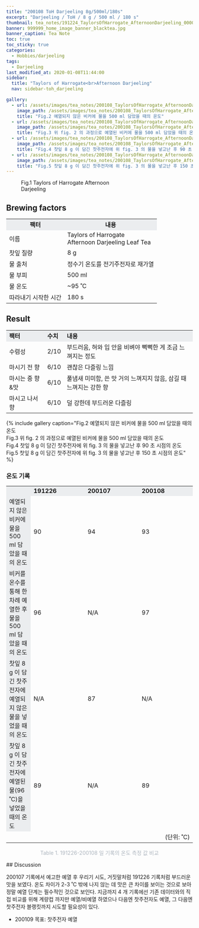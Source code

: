 ```yaml
---
title: "200108 ToH Darjeeling 8g/500ml/180s"
excerpt: "Darjeeling / ToH / 8 g / 500 ml / 180 s"
thumbnail: tea_notes/191224_TaylorsOfHarrogate_AfternoonDarjeeling_0000.jpg
banner: 999999_home_image_banner_blacktea.jpg
banner_caption: Tea Note
toc: true
toc_sticky: true
categories:
  - Hobbies/darjeeling
tags:
  - Darjeeling
last_modified_at: 2020-01-08T11:44:00
sidebar:
  title: "Taylors of Harrogate<br>Afternoon Darjeeling"
  nav: sidebar-toh_darjeeling

gallery:
  - url: /assets/images/tea_notes/200108_TaylorsOfHarrogate_AfternoonDarjeeling_0010.jpg
    image_path: /assets/images/tea_notes/200108_TaylorsOfHarrogate_AfternoonDarjeeling_0010.jpg
    title: "Fig.2 예열되지 않은 비커에 물을 500 ml 담았을 때의 온도"
  - url: /assets/images/tea_notes/200108_TaylorsOfHarrogate_AfternoonDarjeeling_0011.jpg
    image_path: /assets/images/tea_notes/200108_TaylorsOfHarrogate_AfternoonDarjeeling_0011.jpg
    title: "Fig.3 위 fig. 2 의 과정으로 예열된 비커에 물을 500 ml 담았을 때의 온도"
  - url: /assets/images/tea_notes/200108_TaylorsOfHarrogate_AfternoonDarjeeling_0012.jpg
    image_path: /assets/images/tea_notes/200108_TaylorsOfHarrogate_AfternoonDarjeeling_0012.jpg
    title: "Fig.4 찻잎 8 g 이 담긴 찻주전자에 위 fig. 3 의 물을 넣고난 후 90 초 시점의 온도"
  - url: /assets/images/tea_notes/200108_TaylorsOfHarrogate_AfternoonDarjeeling_0013.jpg
    image_path: /assets/images/tea_notes/200108_TaylorsOfHarrogate_AfternoonDarjeeling_0013.jpg
    title: "Fig.5 찻잎 8 g 이 담긴 찻주전자에 위 fig. 3 의 물을 넣고난 후 150 초 시점의 온도"
---
```


<figure class="align-center" style="width: 300px">
  <a href="/assets/images/tea_notes/191224_TaylorsOfHarrogate_AfternoonDarjeeling_0000.jpg">
  <img src="{{ site.url }}{{ site.baseurl }}/assets/images/tea_notes/191224_TaylorsOfHarrogate_AfternoonDarjeeling_0000.jpg" alt="">
  </a>
  <figcaption>
  Fig.1 Taylors of Harrogate Afternoon Darjeeling
  </figcaption>
</figure>

## Brewing factors

<div align="center">
  <table align = "center" >
      <tr bgcolor="#ebedef" align ="center">
      <td><b>팩터</b></td>
      <td><b>내용</b></td>
      </tr>
      <tr>
      <td>이름</td>
      <td>Taylors of Harrogate<br>Afternoon Darjeeling Leaf Tea</td>
      </tr>
      <tr>
      <td>찻잎 질량</td>
      <td>8 g</td>
      </tr>
      <tr>
    <td>물 출처</td>
      <td>정수기 온도를 전기주전자로 재가열</td>
      </tr>
      <tr>
    <td>물 부피</td>
      <td>500 ml</td>
      </tr>
      <tr>
    <td>물 온도</td>
      <td>~95 ˚C</td>
      </tr>
      <tr>
    <td>따라내기 시작한 시간</td>
      <td>180 s</td>
      </tr>
  </table>
</div>

## Result

<div align="center">
  <table align = "center" >
      <tr bgcolor="#ebedef" style="white-space:nowrap">
      <td><b>팩터</b></td>
    <td><b>수치</b></td>
      <td><b>내용</b></td>
      </tr>
      <tr>
      <td>수렴성</td>
      <td>2/10</td>
    <td>부드러움, 혀와 입 안을 비벼야 뻑뻑한 게 조금 느껴지는 정도</td>
      </tr>
      <tr>
      <td>마시기 전 향</td>
      <td>6/10</td>
    <td>괜찮은 다즐링 느낌</td>
      </tr>
      <tr>
      <td>마시는 중 향&맛</td>
      <td>6/10</td>
    <td>풀냄새 미미함, 쓴 맛 거의 느껴지지 않음, 삼길 때 느껴지는 강한 향</td>
      </tr>
      <tr>
      <td>마시고 나서 향</td>
      <td>6/10</td>
    <td>덜 강한데 부드러운 다즐링</td>
      </tr>
  </table>
</div>

{% include gallery caption="Fig.2 예열되지 않은 비커에 물을 500 ml 담았을 때의 온도<br>
Fig.3 위 fig. 2 의 과정으로 예열된 비커에 물을 500 ml 담았을 때의 온도<br>
Fig.4 찻잎 8 g 이 담긴 찻주전자에 위 fig. 3 의 물을 넣고난 후 90 초 시점의 온도<br>
Fig.5 찻잎 8 g 이 담긴 찻주전자에 위 fig. 3 의 물을 넣고난 후 150 초 시점의 온도" %}

### 온도 기록

<div align="center">
  <table align = "center" >
      <tr bgcolor="#ebedef" style="white-space:nowrap">
      <td><b></b></td>
    <td style="width:130px"><b>191226</b></td>
      <td style="width:130px"><b>200107</b></td>
    <td style="width:130px"><b>200108</b></td>
      </tr>
      <tr>
      <td bgcolor="#ebedef">예열되지 않은 비커에 물을 500 ml 담았을 때의 온도</td>
      <td>90</td>
    <td>94</td>
    <td>93</td>
      </tr>
      <tr>
      <td bgcolor="#ebedef">비커를 온수를 통해 한 차례 예열한 후 물을 500 ml 담았을 때의 온도</td>
      <td>96</td>
    <td>N/A</td>
    <td>97</td>
      </tr>
      <tr>
      <td bgcolor="#ebedef">찻잎 8 g 이 담긴 찻주전자에 예열되지 않은 물을 넣었을 때의 온도</td>
      <td>N/A</td>
    <td>87</td>
    <td>N/A</td>
      </tr>
      <tr>
      <td bgcolor="#ebedef">찻잎 8 g 이 담긴 찻주전자에 예열된 물(96 ˚C)을 넣었을 때의 온도</td>
      <td>89</td>
    <td>N/A</td>
    <td>89</td>
      </tr>
      <tr>
      <td></td>
      <td></td>
    <td></td>
    <td style="text-align:right">(단위: ˚C)</td>
      </tr>
  </table>
  <p style="color:#aeb6bf;" style="font-size:16px;">Table 1. 191226-200108 일 기록의 온도 측정 값 비교</p>
</div>
## Discussion

200107 기록에서 예고한 예열 후 우리기 시도, 거짓말처럼 191226 기록처럼 부드러운 맛을 보였다. 온도 차이가 2-3 ˚C 밖에 나지 않는 데 맛은 큰 차이를 보이는 것으로 보아 정말 예열 단계는 필수적인 것으로 보인다. 지금까지 4 개 기록에선 기존 데이터와의 직접 비교를 위해 계량컵 까지만 예열/비예열 하였으나 다음엔 찻주전자도 예열, 그 다음엔 찻주전자 블랭킷까지 시도할 필요성이 있다.

* 200109 목표: 찻주전자 예열
